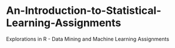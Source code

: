 # An-Introduction-to-Statistical-Learning-Assignments
Explorations in R - Data Mining and Machine Learning Assignments
